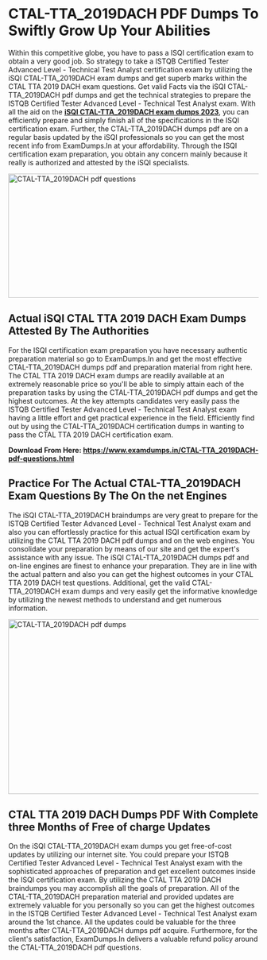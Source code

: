 <h1><strong>CTAL-TTA_2019DACH PDF Dumps To Swiftly Grow Up Your Abilities</strong></h1>
<p>Within this competitive globe, you have to pass a ISQI certification exam to obtain a very good job. So strategy to take a ISTQB Certified Tester Advanced Level - Technical Test Analyst certification exam by utilizing the iSQI CTAL-TTA_2019DACH exam dumps and get superb marks within the CTAL TTA 2019 DACH exam questions. Get valid Facts via the iSQI CTAL-TTA_2019DACH pdf dumps and get the technical strategies to prepare the ISTQB Certified Tester Advanced Level - Technical Test Analyst exam. With all the aid on the <strong><a href="https://www.examdumps.in/CTAL-TTA_2019DACH-pdf-questions.html">iSQI CTAL-TTA_2019DACH exam dumps 2023</a></strong>, you can efficiently prepare and simply finish all of the specifications in the ISQI certification exam. Further, the CTAL-TTA_2019DACH dumps pdf are on a regular basis updated by the iSQI professionals so you can get the most recent info from ExamDumps.In at your affordability. Through the ISQI certification exam preparation, you obtain any concern mainly because it really is authorized and attested by the iSQI specialists.</p>
<p><img src="https://i.ibb.co/zxJwW90/Copy-of-Online-Classes-Twitter-header-post-Made-with-Poster-My-Wall-1.png" alt="CTAL-TTA_2019DACH pdf questions" width="750" height="250" /></p>
<h2><strong>Actual iSQI CTAL TTA 2019 DACH Exam Dumps Attested By The Authorities</strong></h2>
<p>For the ISQI certification exam preparation you have necessary authentic preparation material so go to ExamDumps.In and get the most effective CTAL-TTA_2019DACH dumps pdf and preparation material from right here. The CTAL TTA 2019 DACH exam dumps are readily available at an extremely reasonable price so you'll be able to simply attain each of the preparation tasks by using the CTAL-TTA_2019DACH pdf dumps and get the highest outcomes. At the key attempts candidates very easily pass the ISTQB Certified Tester Advanced Level - Technical Test Analyst exam having a little effort and get practical experience in the field. Efficiently find out by using the CTAL-TTA_2019DACH certification dumps in wanting to pass the CTAL TTA 2019 DACH certification exam.</p>
<p><strong>Download From Here:&nbsp;<a href="https://www.examdumps.in/CTAL-TTA_2019DACH-pdf-questions.html">https://www.examdumps.in/CTAL-TTA_2019DACH-pdf-questions.html</a></strong></p>
<h2><strong>Practice For The Actual CTAL-TTA_2019DACH Exam Questions By The On the net Engines</strong></h2>
<p>The iSQI CTAL-TTA_2019DACH braindumps are very great to prepare for the ISTQB Certified Tester Advanced Level - Technical Test Analyst exam and also you can effortlessly practice for this actual ISQI certification exam by utilizing the CTAL TTA 2019 DACH pdf dumps and on the web engines. You consolidate your preparation by means of our site and get the expert's assistance with any issue. The iSQI CTAL-TTA_2019DACH dumps pdf and on-line engines are finest to enhance your preparation. They are in line with the actual pattern and also you can get the highest outcomes in your CTAL TTA 2019 DACH test questions. Additional, get the valid CTAL-TTA_2019DACH exam dumps and very easily get the informative knowledge by utilizing the newest methods to understand and get numerous information.</p>
<p><a href="https://www.examdumps.in/CTAL-TTA_2019DACH-pdf-questions.html"><img src="https://i.ibb.co/QkNtdwY/Copy-of-Zoom-Online-Classes-Facebook-Share-Po-Made-with-Poster-My-Wall-1.jpg" alt="CTAL-TTA_2019DACH pdf dumps" width="670" height="352" /></a></p>
<h2><strong>CTAL TTA 2019 DACH Dumps PDF With Complete three Months of Free of charge Updates</strong></h2>
<p>On the iSQI CTAL-TTA_2019DACH exam dumps you get free-of-cost updates by utilizing our internet site. You could prepare your ISTQB Certified Tester Advanced Level - Technical Test Analyst exam with the sophisticated approaches of preparation and get excellent outcomes inside the ISQI certification exam. By utilizing the CTAL TTA 2019 DACH braindumps you may accomplish all the goals of preparation. All of the CTAL-TTA_2019DACH preparation material and provided updates are extremely valuable for you personally so you can get the highest outcomes in the ISTQB Certified Tester Advanced Level - Technical Test Analyst exam around the 1st chance. All the updates could be valuable for the three months after CTAL-TTA_2019DACH dumps pdf acquire. Furthermore, for the client's satisfaction, ExamDumps.In delivers a valuable refund policy around the CTAL-TTA_2019DACH pdf questions.</p>
